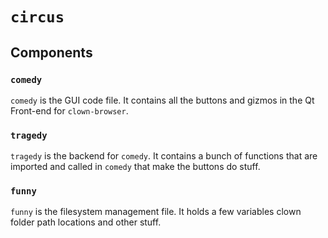 # `circus`
## Components
### `comedy`
`comedy` is the GUI code file. It contains all the buttons and gizmos in the Qt Front-end for `clown-browser`.
### `tragedy`
`tragedy` is the backend for `comedy`. It contains a bunch of functions that are imported and called in `comedy` that make the buttons do stuff.
### `funny`
`funny` is the filesystem management file. It holds a few variables clown folder path locations and other stuff.
